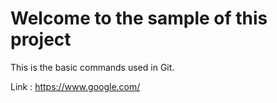 # Welcome to the sample of this project

This is the basic commands used in Git.

Link : https://www.google.com/

